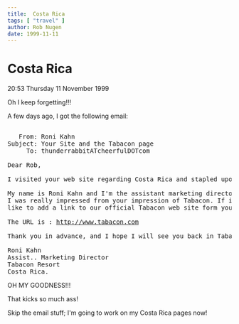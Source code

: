 ```yaml
---
title:  Costa Rica
tags: [ "travel" ]
author: Rob Nugen
date: 1999-11-11
---
```


<h1>Costa Rica</h1>

<p class=date_>20:53 Thursday 11 November 1999</p>

<p>Oh I keep forgetting!!!

<p>A few days ago, I got the following email:

<pre>

   From: Roni Kahn
Subject: Your Site and the Tabacon page
     To: thunderrabbitATcheerfulDOTcom

Dear Rob,
 
I visited your web site regarding Costa Rica and stapled upon a page about Tabacon. 
 
My name is Roni Kahn and I'm the assistant marketing director of Tabacon, 
I was really impressed from your impression of Tabacon. If it's OK I would 
like to add a link to our official Tabacon web site form your page.
 
The URL is : <a href="http://www.tabacon.com">http://www.tabacon.com</a>
 
Thank you in advance, and I hope I will see you back in Tabacon very soon,
 
Roni Kahn
Assist.. Marketing Director
Tabacon Resort
Costa Rica.
</pre>

<p>OH MY GOODNESS!!!

<p>That kicks so much ass!

<!-- <p>I responded:

<pre>

</pre>

-->

<p>Skip the email stuff; I'm going to work on my Costa Rica pages now!
